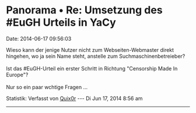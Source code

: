 Panorama • Re: Umsetzung des \#EuGH Urteils in YaCy
===================================================

Date: 2014-06-17 09:56:03

Wieso kann der jenige Nutzer nicht zum Webseiten-Webmaster direkt
hingehen, wo ja sein Name steht, anstelle zum Suchmaschinenbetreieber?\
\
Ist das \#EuGH-Urteil ein erster Schritt in Richtung \"Censorship Made
In Europe\"?\
\
Nur so ein paar wchtige Fragen \...

Statistik: Verfasst von
[Quix0r](http://forum.yacy-websuche.de/memberlist.php?mode=viewprofile&u=115)
--- Di Jun 17, 2014 8:56 am

------------------------------------------------------------------------
